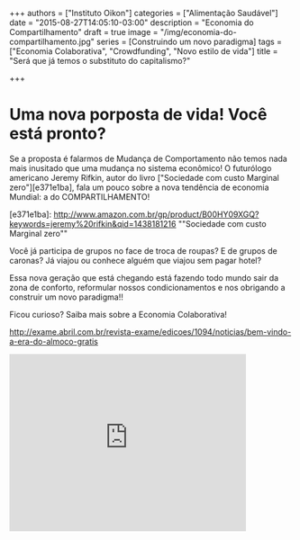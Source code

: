 +++
authors = ["Instituto Oikon"]
categories = ["Alimentação Saudável"]
date = "2015-08-27T14:05:10-03:00"
description = "Economia do Compartilhamento"
draft = true
image = "/img/economia-do-compartilhamento.jpg"
series = [Construindo um novo paradigma]
tags = ["Economia Colaborativa", "Crowdfunding", "Novo estilo de vida"]
title = "Será que já temos o substituto do capitalismo?"

+++

# Uma nova porposta de vida! Você está pronto?

Se a proposta é falarmos de Mudança de Comportamento não temos nada mais inusitado que uma mudança no sistema econômico! O futurólogo americano Jeremy Rifkin, autor do livro ["Sociedade com custo Marginal zero"][e371e1ba], fala um pouco sobre a nova tendência de economia Mundial: a do COMPARTILHAMENTO!

  [e371e1ba]: http://www.amazon.com.br/gp/product/B00HY09XGQ?keywords=jeremy%20rifkin&qid=1438181216 ""Sociedade com custo Marginal zero""

Você já participa de grupos no face de troca de roupas? E de grupos de caronas? Já viajou ou conhece alguém que viajou sem pagar hotel?

Essa nova geração que está chegando está fazendo todo mundo sair da zona de conforto, reformular nossos condicionamentos e nos obrigando a construir um novo paradigma!!

Ficou curioso? Saiba mais sobre a Economia Colaborativa!

http://exame.abril.com.br/revista-exame/edicoes/1094/noticias/bem-vindo-a-era-do-almoco-gratis


<iframe width="420" height="315" src="https://www.youtube.com/embed/lvY0RKZZPuc" frameborder="0" allowfullscreen></iframe>
